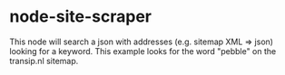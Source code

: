 node-site-scraper
=================

This node will search a json with addresses (e.g. sitemap XML => json) looking for a keyword. This example looks for the word "pebble" on the transip.nl sitemap.
